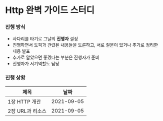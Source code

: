 # Http 완벽 가이드 스터디

<h3> 진행 방식 </h3>


* 사다리를 타기로 그날의 <b>진행자</b> 결정
* 진행하면서 토픽과 관련된 내용들을 토론하고, 서로 질문이 있거나 추가로 정리한 내용 발표
* 추가로 알았으면 좋겠다는 부분은 진행자가 준비
* 진행자가 서기역할도 담당



<h3> 진행 상황 </h3>


|제목|날짜|
|------|------|
|1장 HTTP 개관|2021-09-05|
|2장 URL과 리소스|2021-09-05|
